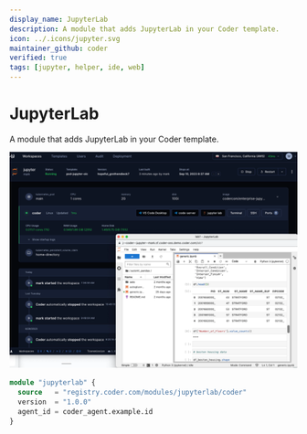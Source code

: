 ```yaml
---
display_name: JupyterLab
description: A module that adds JupyterLab in your Coder template.
icon: ../.icons/jupyter.svg
maintainer_github: coder
verified: true
tags: [jupyter, helper, ide, web]
---
```


# JupyterLab

A module that adds JupyterLab in your Coder template.

![JupyterLab](../.images/jupyterlab.png)

```tf
module "jupyterlab" {
  source   = "registry.coder.com/modules/jupyterlab/coder"
  version  = "1.0.0"
  agent_id = coder_agent.example.id
}
```

